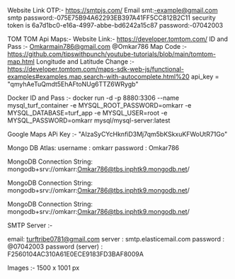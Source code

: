 Website Link OTP:- https://smtpjs.com/
Email smt:-example@gmail.com
smtp password:-075E75B94A62293EB397A41FF5CC812B2C11
security token is 6a7d1bc0-e16a-4997-abbe-bd6242a15c87
password:-07042003

TOM TOM Api Maps:-
Website Link:- https://developer.tomtom.com/
ID and Pass :- Omkarmain786@gmail.com @Omkar786
Map Code :- https://github.com/tipswithpunch/youtube-tutorials/blob/main/tomtom-map.html
Longitude and Latitude Change :- https://developer.tomtom.com/maps-sdk-web-js/functional-examples#examples,map,search-with-autocomplete.html%20
api_key = "qmyhAeTuQmdt5EhAFtoNUg6TTZ6WRygb"

Docker ID and Pass :-
docker run -d -p 8880:3306 --name mysql_turf_container -e MYSQL_ROOT_PASSWORD=omkarr -e MYSQL_DATABASE=turf_app -e MYSQL_USER=root -e MYSQL_PASSWORD=omkarr mysql/mysql-server:latest

Google Maps APi Key :-
"AIzaSyCYcHknfiD3Mj7qm5bKSkxuKFWoUtR71Go"

Mongo DB Atlas:
username : omkarr
password : Omkar786

MongoDB Connection String:
mongodb+srv://omkarr:Omkar786@tbs.inphtk9.mongodb.net/

MongoDB Connection String:
mongodb+srv://omkarr:Omkar786@tbs.inphtk9.mongodb.net/

MongoDB Connection String:
mongodb+srv://omkarr:Omkar786@tbs.inphtk9.mongodb.net/


SMTP Server :-

email: turftribe0781@gmail.com
server : smtp.elasticemail.com
password : @07042003
password (server) : F2560104AC310A61E0ECE9183FD3BAF8009A

Images :-
1500 x 1001 px
